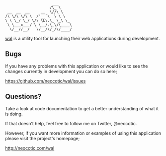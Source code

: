                          ___      
                        /\_ \     
     __  __  __     __  \//\ \    
    /\ \/\ \/\ \  /'__`\  \ \ \   
    \ \ \_/ \_/ \/\ \L\.\_ \_\ \_ 
     \ \___x___/'\ \__/.\_\/\____\
      \/__//__/   \/__/\/_/\/____/

[wal][] is a utility tool for launching their web applications during
development.

## Bugs

If you have any problems with this application or would like to see the changes
currently in development you can do so here;

https://github.com/neocotic/wal/issues

## Questions?

Take a look at code documentation to get a better understanding of what it is
doing.

If that doesn't help, feel free to follow me on Twitter, @neocotic.

However, if you want more information or examples of using this application
please visit the project's homepage;

http://neocotic.com/wal

[wal]: http://neocotic.com/wal